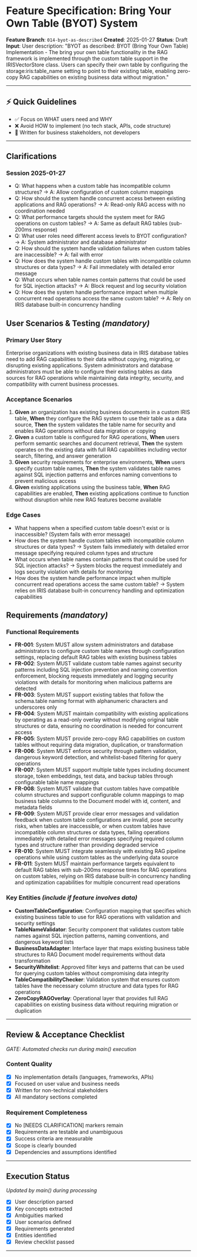 # Feature Specification: Bring Your Own Table (BYOT) System

**Feature Branch**: `014-byot-as-described`
**Created**: 2025-01-27
**Status**: Draft
**Input**: User description: "BYOT as described: BYOT (Bring Your Own Table) Implementation - The bring your own table functionality in the RAG framework is implemented through the custom table support in the IRISVectorStore class. Users can specify their own table by configuring the storage:iris:table_name setting to point to their existing table, enabling zero-copy RAG capabilities on existing business data without migration."

---

## ⚡ Quick Guidelines
- ✅ Focus on WHAT users need and WHY
- ❌ Avoid HOW to implement (no tech stack, APIs, code structure)
- 👥 Written for business stakeholders, not developers

---

## Clarifications

### Session 2025-01-27
- Q: What happens when a custom table has incompatible column structures? → A: Allow configuration of custom column mappings
- Q: How should the system handle concurrent access between existing applications and RAG operations? → A: Read-only RAG access with no coordination needed
- Q: What performance targets should the system meet for RAG operations on custom tables? → A: Same as default RAG tables (sub-200ms response)
- Q: What user roles need different access levels to BYOT configuration? → A: System administrator and database administrator
- Q: How should the system handle validation failures when custom tables are inaccessible? → A: fail with error
- Q: How does the system handle custom tables with incompatible column structures or data types? → A: Fail immediately with detailed error message
- Q: What occurs when table names contain patterns that could be used for SQL injection attacks? → A: Block request and log security violation
- Q: How does the system handle performance impact when multiple concurrent read operations access the same custom table? → A: Rely on IRIS database built-in concurrency handling

## User Scenarios & Testing *(mandatory)*

### Primary User Story
Enterprise organizations with existing business data in IRIS database tables need to add RAG capabilities to their data without copying, migrating, or disrupting existing applications. System administrators and database administrators must be able to configure their existing tables as data sources for RAG operations while maintaining data integrity, security, and compatibility with current business processes.

### Acceptance Scenarios
1. **Given** an organization has existing business documents in a custom IRIS table, **When** they configure the RAG system to use their table as a data source, **Then** the system validates the table name for security and enables RAG operations without data migration or copying
2. **Given** a custom table is configured for RAG operations, **When** users perform semantic searches and document retrieval, **Then** the system operates on the existing data with full RAG capabilities including vector search, filtering, and answer generation
3. **Given** security requirements for enterprise environments, **When** users specify custom table names, **Then** the system validates table names against SQL injection patterns and enforces naming conventions to prevent malicious access
4. **Given** existing applications using the business table, **When** RAG capabilities are enabled, **Then** existing applications continue to function without disruption while new RAG features become available

### Edge Cases
- What happens when a specified custom table doesn't exist or is inaccessible? (System fails with error message)
- How does the system handle custom tables with incompatible column structures or data types? → System fails immediately with detailed error message specifying required column types and structure
- What occurs when table names contain patterns that could be used for SQL injection attacks? → System blocks the request immediately and logs security violation with details for monitoring
- How does the system handle performance impact when multiple concurrent read operations access the same custom table? → System relies on IRIS database built-in concurrency handling and optimization capabilities

## Requirements *(mandatory)*

### Functional Requirements
- **FR-001**: System MUST allow system administrators and database administrators to configure custom table names through configuration settings, replacing default RAG tables with existing business tables
- **FR-002**: System MUST validate custom table names against security patterns including SQL injection prevention and naming convention enforcement, blocking requests immediately and logging security violations with details for monitoring when malicious patterns are detected
- **FR-003**: System MUST support existing tables that follow the schema.table naming format with alphanumeric characters and underscores only
- **FR-004**: System MUST maintain compatibility with existing applications by operating as a read-only overlay without modifying original table structures or data, ensuring no coordination is needed for concurrent access
- **FR-005**: System MUST provide zero-copy RAG capabilities on custom tables without requiring data migration, duplication, or transformation
- **FR-006**: System MUST enforce security through pattern validation, dangerous keyword detection, and whitelist-based filtering for query operations
- **FR-007**: System MUST support multiple table types including document storage, token embeddings, test data, and backup tables through configurable table name mappings
- **FR-008**: System MUST validate that custom tables have compatible column structures and support configurable column mappings to map business table columns to the Document model with id, content, and metadata fields
- **FR-009**: System MUST provide clear error messages and validation feedback when custom table configurations are invalid, pose security risks, when tables are inaccessible, or when custom tables have incompatible column structures or data types, failing operations immediately with detailed error messages specifying required column types and structure rather than providing degraded service
- **FR-010**: System MUST integrate seamlessly with existing RAG pipeline operations while using custom tables as the underlying data source
- **FR-011**: System MUST maintain performance targets equivalent to default RAG tables with sub-200ms response times for RAG operations on custom tables, relying on IRIS database built-in concurrency handling and optimization capabilities for multiple concurrent read operations

### Key Entities *(include if feature involves data)*
- **CustomTableConfiguration**: Configuration mapping that specifies which existing business table to use for RAG operations with validation and security settings
- **TableNameValidator**: Security component that validates custom table names against SQL injection patterns, naming conventions, and dangerous keyword lists
- **BusinessDataAdapter**: Interface layer that maps existing business table structures to RAG Document model requirements without data transformation
- **SecurityWhitelist**: Approved filter keys and patterns that can be used for querying custom tables without compromising data integrity
- **TableCompatibilityChecker**: Validation system that ensures custom tables have the necessary column structure and data types for RAG operations
- **ZeroCopyRAGOverlay**: Operational layer that provides full RAG capabilities on existing business data without requiring migration or duplication

---

## Review & Acceptance Checklist
*GATE: Automated checks run during main() execution*

### Content Quality
- [x] No implementation details (languages, frameworks, APIs)
- [x] Focused on user value and business needs
- [x] Written for non-technical stakeholders
- [x] All mandatory sections completed

### Requirement Completeness
- [x] No [NEEDS CLARIFICATION] markers remain
- [x] Requirements are testable and unambiguous
- [x] Success criteria are measurable
- [x] Scope is clearly bounded
- [x] Dependencies and assumptions identified

---

## Execution Status
*Updated by main() during processing*

- [x] User description parsed
- [x] Key concepts extracted
- [x] Ambiguities marked
- [x] User scenarios defined
- [x] Requirements generated
- [x] Entities identified
- [x] Review checklist passed

---